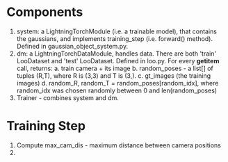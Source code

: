 # Components
1. system: a LightningTorchModule (i.e. a trainable model), that contains the gaussians, and implements training_step (i.e. forward() method). Defined in 
gaussian_object_system.py. 
2. dm: a LightningTorchDataModule, handles data. There are both 'train' LooDataset and 'test' LooDataset. Defined in loo.py. For every __getitem__ call, returns:
  a. train camera + its image
  b. random_poses - a list[] of tuples (R,T), where R is (3,3) and T is (3,). 
  c. gt_images (the training images)
  d. random_R, random_T =  random_poses[random_idx], where random_idx was chosen randomly between 0 and len(random_poses)
4. Trainer - combines system and dm. 

# Training Step
1. Compute max_cam_dis - maximum distance between camera positions
2. 
